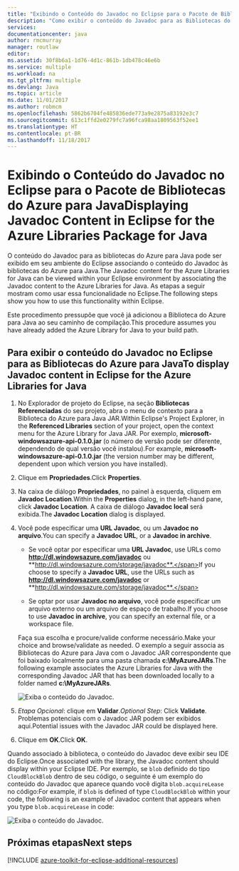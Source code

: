 ```yaml
---
title: "Exibindo o Conteúdo do Javadoc no Eclipse para o Pacote de Bibliotecas do Azure para Java"
description: "Como exibir o conteúdo do Javadoc para as Bibliotecas do Azure no Eclipse."
services: 
documentationcenter: java
author: rmcmurray
manager: routlaw
editor: 
ms.assetid: 30f8b6a1-1d76-4d1c-861b-1db478c46e6b
ms.service: multiple
ms.workload: na
ms.tgt_pltfrm: multiple
ms.devlang: Java
ms.topic: article
ms.date: 11/01/2017
ms.author: robmcm
ms.openlocfilehash: 5862b6704fe485836ede773a9e2875a83192e3c7
ms.sourcegitcommit: 613c1ffd2e0279fc7a96fca98aa1809563f52ee1
ms.translationtype: HT
ms.contentlocale: pt-BR
ms.lasthandoff: 11/18/2017
---
```

# <a name="displaying-javadoc-content-in-eclipse-for-the-azure-libraries-package-for-java"></a><span data-ttu-id="a114a-103">Exibindo o Conteúdo do Javadoc no Eclipse para o Pacote de Bibliotecas do Azure para Java</span><span class="sxs-lookup"><span data-stu-id="a114a-103">Displaying Javadoc Content in Eclipse for the Azure Libraries Package for Java</span></span>

<span data-ttu-id="a114a-104">O conteúdo do Javadoc para as bibliotecas do Azure para Java pode ser exibido em seu ambiente do Eclipse associando o conteúdo do Javadoc às bibliotecas do Azure para Java.</span><span class="sxs-lookup"><span data-stu-id="a114a-104">The Javadoc content for the Azure Libraries for Java can be viewed within your Eclipse environment by associating the Javadoc content to the Azure Libraries for Java.</span></span> <span data-ttu-id="a114a-105">As etapas a seguir mostram como usar essa funcionalidade no Eclipse.</span><span class="sxs-lookup"><span data-stu-id="a114a-105">The following steps show you how to use this functionality within Eclipse.</span></span>

<span data-ttu-id="a114a-106">Este procedimento pressupõe que você já adicionou a Biblioteca do Azure para Java ao seu caminho de compilação.</span><span class="sxs-lookup"><span data-stu-id="a114a-106">This procedure assumes you have already added the Azure Library for Java to your build path.</span></span>

## <a name="to-display-javadoc-content-in-eclipse-for-the-azure-libraries-for-java"></a><span data-ttu-id="a114a-107">Para exibir o conteúdo do Javadoc no Eclipse para as Bibliotecas do Azure para Java</span><span class="sxs-lookup"><span data-stu-id="a114a-107">To display Javadoc content in Eclipse for the Azure Libraries for Java</span></span>

1. <span data-ttu-id="a114a-108">No Explorador de projeto do Eclipse, na seção **Bibliotecas Referenciadas** do seu projeto, abra o menu de contexto para a Biblioteca do Azure para Java JAR.</span><span class="sxs-lookup"><span data-stu-id="a114a-108">Within Eclipse's Project Explorer, in the **Referenced Libraries** section of your project, open the context menu for the Azure Library for Java JAR.</span></span> <span data-ttu-id="a114a-109">Por exemplo, **microsoft-windowsazure-api-0.1.0.jar** (o número de versão pode ser diferente, dependendo de qual versão você instalou).</span><span class="sxs-lookup"><span data-stu-id="a114a-109">For example, **microsoft-windowsazure-api-0.1.0.jar** (the version number may be different, dependent upon which version you have installed).</span></span>

1. <span data-ttu-id="a114a-110">Clique em **Propriedades**.</span><span class="sxs-lookup"><span data-stu-id="a114a-110">Click **Properties**.</span></span>

1. <span data-ttu-id="a114a-111">Na caixa de diálogo **Propriedades**, no painel à esquerda, cliquem em **Javadoc Location**.</span><span class="sxs-lookup"><span data-stu-id="a114a-111">Within the **Properties** dialog, in the left-hand pane, click **Javadoc Location**.</span></span> <span data-ttu-id="a114a-112">A caixa de diálogo **Javadoc local** será exibida.</span><span class="sxs-lookup"><span data-stu-id="a114a-112">The **Javadoc Location** dialog is displayed.</span></span>

1. <span data-ttu-id="a114a-113">Você pode especificar uma **URL Javadoc**, ou um **Javadoc no arquivo**.</span><span class="sxs-lookup"><span data-stu-id="a114a-113">You can specify a **Javadoc URL**, or a **Javadoc in archive**.</span></span>

   * <span data-ttu-id="a114a-114">Se você optar por especificar uma **URL Javadoc**, use URLs como **http://dl.windowsazure.com/javadoc** ou **http://dl.windowsazure.com/storage/javadoc**.</span><span class="sxs-lookup"><span data-stu-id="a114a-114">If you choose to specify a **Javadoc URL**, use the URLs such as **http://dl.windowsazure.com/javadoc** or **http://dl.windowsazure.com/storage/javadoc**.</span></span>

   * <span data-ttu-id="a114a-115">Se optar por usar **Javadoc no arquivo**, você pode especificar um arquivo externo ou um arquivo de espaço de trabalho.</span><span class="sxs-lookup"><span data-stu-id="a114a-115">If you choose to use **Javadoc in archive**, you can specify an external file, or a workspace file.</span></span>

   <span data-ttu-id="a114a-116">Faça sua escolha e procure/valide conforme necessário.</span><span class="sxs-lookup"><span data-stu-id="a114a-116">Make your choice and browse/validate as needed.</span></span> <span data-ttu-id="a114a-117">O exemplo a seguir associa as Bibliotecas do Azure para Java com o Javadoc JAR correspondente que foi baixado localmente para uma pasta chamada **c:\MyAzureJARs**.</span><span class="sxs-lookup"><span data-stu-id="a114a-117">The following example associates the Azure Libraries for Java with the corresponding Javadoc JAR that has been downloaded locally to a folder named **c:\MyAzureJARs**.</span></span>

   ![Exiba o conteúdo do Javadoc.][ic553487]

1. <span data-ttu-id="a114a-119">*Etapa Opcional*: clique em **Validar**.</span><span class="sxs-lookup"><span data-stu-id="a114a-119">*Optional Step*: Click **Validate**.</span></span> <span data-ttu-id="a114a-120">Problemas potenciais com o Javadoc JAR podem ser exibidos aqui.</span><span class="sxs-lookup"><span data-stu-id="a114a-120">Potential issues with the Javadoc JAR could be displayed here.</span></span>

1. <span data-ttu-id="a114a-121">Clique em **OK**.</span><span class="sxs-lookup"><span data-stu-id="a114a-121">Click **OK**.</span></span>

<span data-ttu-id="a114a-122">Quando associado à biblioteca, o conteúdo do Javadoc deve exibir seu IDE do Eclipse.</span><span class="sxs-lookup"><span data-stu-id="a114a-122">Once associated with the library, the Javadoc content should display within your Eclipse IDE.</span></span> <span data-ttu-id="a114a-123">Por exemplo, se `blob` definido do tipo `CloudBlockBlob` dentro de seu código, o seguinte é um exemplo do conteúdo do Javadoc que aparece quando você digita `blob.acquireLease` no código:</span><span class="sxs-lookup"><span data-stu-id="a114a-123">For example, if `blob` is defined of type `CloudBlockBlob` within your code, the following is an example of Javadoc content that appears when you type `blob.acquireLease` in code:</span></span>

![Exiba o conteúdo do Javadoc.][ic553488]

## <a name="next-steps"></a><span data-ttu-id="a114a-125">Próximas etapas</span><span class="sxs-lookup"><span data-stu-id="a114a-125">Next steps</span></span>

[!INCLUDE [azure-toolkit-for-eclipse-additional-resources](../includes/azure-toolkit-for-eclipse-additional-resources.md)]

<!-- URL List -->

<!-- Legacy MSDN URL = https://msdn.microsoft.com/library/azure/hh698319.aspx -->

<!-- IMG List -->

[ic553487]: media/azure-toolkit-for-eclipse-displaying-javadoc-content-for-azure-libraries/ic553487.png
[ic553488]: media/azure-toolkit-for-eclipse-displaying-javadoc-content-for-azure-libraries/ic553488.png

